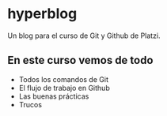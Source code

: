 # hyperblog
Un blog para el curso de Git y Github de Platzi.

## En este curso vemos de todo
* Todos los comandos de Git
* El flujo de trabajo en Github
* Las buenas prácticas
* Trucos